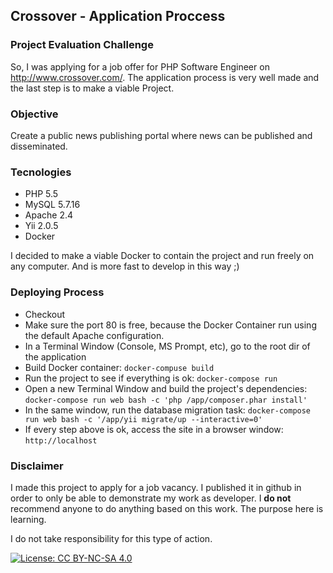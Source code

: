 ## Crossover - Application Proccess

### Project Evaluation Challenge

So, I was applying for a job offer for PHP Software Engineer on http://www.crossover.com/. The application process is very well made and the last step is to make a viable Project.


### Objective

Create a public news publishing portal where news can be published and disseminated.

### Tecnologies

* PHP 5.5
* MySQL 5.7.16
* Apache 2.4
* Yii 2.0.5
* Docker

I decided to make a viable Docker to contain the project and run freely on any computer. And is more fast to develop in this way ;)

### Deploying Process

* Checkout
* Make sure the port 80 is free, because the Docker Container run using the default Apache configuration.
* In a Terminal Window (Console, MS Prompt, etc), go to the root dir of the application
* Build Docker container: ```docker-compuse build```
* Run the project to see if everything is ok: ```docker-compose run```
* Open a new Terminal Window and build the project's dependencies: ```docker-compose run web bash -c 'php /app/composer.phar install'```
* In the same window, run the database migration task: ```docker-compose run web bash -c '/app/yii migrate/up --interactive=0'```
* If every step above is ok, access the site in a browser window: ```http://localhost```

### Disclaimer

I made this project to apply for a job vacancy. I published it in github in order to only be able to demonstrate my work as developer. I **do not** recommend anyone to do anything based on this work. The purpose here is learning.

I do not take responsibility for this type of action.

[![License: CC BY-NC-SA 4.0](https://img.shields.io/badge/License-CC%20BY--NC--SA%204.0-lightgrey.svg)](http://creativecommons.org/licenses/by-nc-sa/4.0/)
